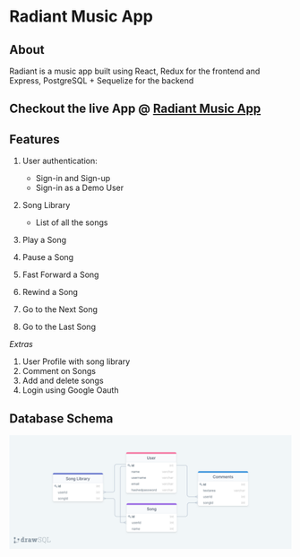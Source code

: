 # Radiant Music App

## About

Radiant is a music app built using React, Redux for the frontend and Express, PostgreSQL + Sequelize for the backend

## Checkout the live App @ [Radiant Music App](https://radiant-music.herokuapp.com/)

## Features

1. User authentication:

    - Sign-in and Sign-up
    - Sign-in as a Demo User

2. Song Library

    - List of all the songs

3. Play a Song
4. Pause a Song
5. Fast Forward a Song
6. Rewind a Song
7. Go to the Next Song
8. Go to the Last Song

_Extras_

1. User Profile with song library
2. Comment on Songs
3. Add and delete songs
4. Login using Google Oauth

## Database Schema

![database schema](./frontend/src/images/schema.png)
